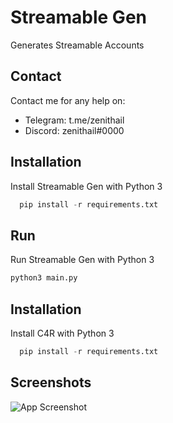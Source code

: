 
# Streamable Gen

Generates Streamable Accounts

## Contact

Contact me for any help on:
 - Telegram: t.me/zenithail
 - Discord: zenithail#0000

## Installation

Install Streamable Gen with Python 3

```py
  pip install -r requirements.txt
```
    

## Run

Run Streamable Gen with Python 3

```py
python3 main.py
```
## Installation

Install C4R with Python 3

```py
  pip install -r requirements.txt
```
    
## Screenshots

![App Screenshot](https://cdn.discordapp.com/attachments/1207282213456977921/1210682012172685352/Screenshot_20240223_211747.jpg?ex=65eb727d&is=65d8fd7d&hm=d038aa71a3054f48c75d8deda5b88217793f8766ee0214c8836ad989cf6c9e2a&)

